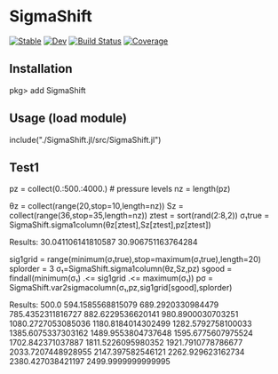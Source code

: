 # SigmaShift

[![Stable](https://img.shields.io/badge/docs-stable-blue.svg)](https://ggebbie.github.io/SigmaShift.jl/stable)
[![Dev](https://img.shields.io/badge/docs-dev-blue.svg)](https://ggebbie.github.io/SigmaShift.jl/dev)
[![Build Status](https://github.com/ggebbie/SigmaShift.jl/actions/workflows/CI.yml/badge.svg?branch=main)](https://github.com/ggebbie/SigmaShift.jl/actions/workflows/CI.yml?query=branch%3Amain)
[![Coverage](https://codecov.io/gh/ggebbie/SigmaShift.jl/branch/main/graph/badge.svg)](https://codecov.io/gh/ggebbie/SigmaShift.jl)

## Installation

pkg> add SigmaShift


## Usage (load module)

include("./SigmaShift.jl/src/SigmaShift.jl")

## Test1
pz = collect(0.:500.:4000.) # pressure levels
nz = length(pz)

θz = collect(range(20,stop=10,length=nz))
Sz = collect(range(36,stop=35,length=nz))
ztest = sort(rand(2:8,2))
σ₁true = SigmaShift.sigma1column(θz[ztest],Sz[ztest],pz[ztest])

Results: 
	30.041106141810587
    30.906751163764284

sig1grid = range(minimum(σ₁true),stop=maximum(σ₁true),length=20)
splorder = 3
σ₁=SigmaShift.sigma1column(θz,Sz,pz)
sgood = findall(minimum(σ₁) .<= sig1grid .<= maximum(σ₁))
pσ = SigmaShift.var2sigmacolumn(σ₁,pz,sig1grid[sgood],splorder)

Results:
  500.0
  594.1585568815079
  689.2920330984479
  785.4352311816727
  882.6229536620141
  980.8900030703251
 1080.2727053085036
 1180.8184014302499
 1282.5792758100033
 1385.6075337303162
 1489.9553804737648
 1595.6775607975524
 1702.842371037887
 1811.5226095980352
 1921.7910778786677
 2033.7207448928955
 2147.397582546121
 2262.929623162734
 2380.427038421197
 2499.9999999999995